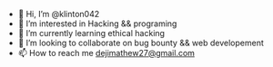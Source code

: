 - 👋 Hi, I’m @klinton042
- 👀 I’m interested in Hacking && programing  
- 🌱 I’m currently learning ethical hacking
- 💞️ I’m looking to collaborate on bug bounty && web developement 
- 📫 How to reach me dejimathew27@gmail.com

<!---
klinton042/klinton042 is a ✨ special ✨ repository because its `README.md` (this file) appears on your GitHub profile.
You can click the Preview link to take a look at your changes.
--->
